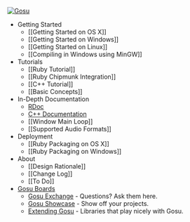 [ ![Gosu][logo] ][web]

* Getting Started
  * [[Getting Started on OS X]]
  * [[Getting Started on Windows]]
  * [[Getting Started on Linux]]
  * [[Compiling in Windows using MinGW]]
* Tutorials
  * [[Ruby Tutorial]]
  * [[Ruby Chipmunk Integration]]
  * [[C++ Tutorial]]
  * [[Basic Concepts]]
* In-Depth Documentation
  * [RDoc][rdoc]
  * [C++ Documentation][doxygen]
  * [[Window Main Loop]]
  * [[Supported Audio Formats]]
* Deployment
  * [[Ruby Packaging on OS X]]
  * [[Ruby Packaging on Windows]]
* About
  * [[Design Rationale]]
  * [[Change Log]]
  * [[To Do]]
* [Gosu Boards][boards]
  * [Gosu Exchange][exchange] - Questions? Ask them here.
  * [Gosu Showcase][showcase] - Show off your projects.
  * [Extending Gosu][extending] - Libraries that play nicely with Gosu.

[web]: http://www.libgosu.org/
[boards]: http://www.libgosu.org/cgi-bin/mwf/forum.pl
[exchange]: http://www.libgosu.org/cgi-bin/mwf/board_show.pl?bid=3
[showcase]: http://www.libgosu.org/cgi-bin/mwf/board_show.pl?bid=2
[extending]: http://www.libgosu.org/cgi-bin/mwf/board_show.pl?bid=4
[rdoc]: http://www.libgosu.org/rdoc/
[doxygen]: http://www.libgosu.org/cpp/

[logo]: http://www.libgosu.org/forum_header.png
